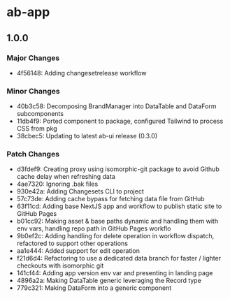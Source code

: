 # ab-app

## 1.0.0

### Major Changes

- 4f56148: Adding changesetrelease workflow

### Minor Changes

- 40b3c58: Decomposing BrandManager into DataTable and DataForm subcomponents
- 11db4f9: Ported component to package, configured Tailwind to process CSS from pkg
- 38cbec5: Updating to latest ab-ui release (0.3.0)

### Patch Changes

- d3fdef9: Creating proxy using isomorphic-git package to avoid Github cache delay when refreshing data
- 4ae7320: Ignoring .bak files
- 930e42a: Adding Changesets CLI to project
- 57c73de: Adding cache bypass for fetching data file from GitHub
- 63f11cd: Adding base NextJS app and workflow to publish static site to GitHub Pages
- b01cc92: Making asset & base paths dynamic and handling them with env vars, handling repo path in GitHub Pages workflo
- 9b0ef2c: Adding handling for delete operation in workflow dispatch, refactored to support other operations
- aa1e444: Added support for edit operation
- f21d6d4: Refactoring to use a dedicated data branch for faster / lighter checkouts with isomorphic git
- 141cf44: Adding app version env var and presenting in landing page
- 4896a2a: Making DataTable generic leveraging the Record type
- 779c321: Making DataForm into a generic component
